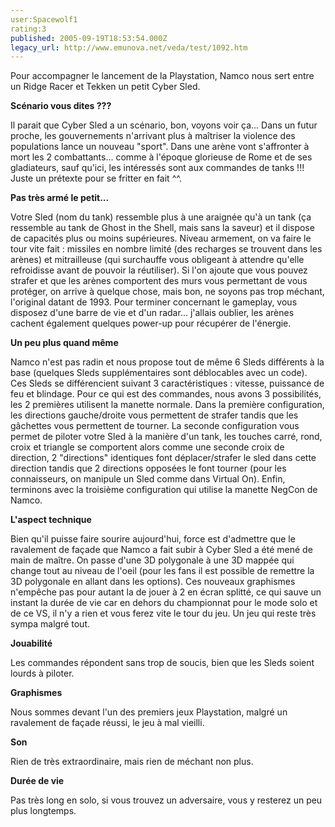 ```yaml
---
user:Spacewolf1
rating:3
published: 2005-09-19T18:53:54.000Z
legacy_url: http://www.emunova.net/veda/test/1092.htm
---
```

Pour accompagner le lancement de la Playstation, Namco nous sert entre un Ridge Racer et Tekken un petit Cyber Sled.  

  

**Scénario vous dites ???**  

Il parait que Cyber Sled a un scénario, bon, voyons voir ça... Dans un futur proche, les gouvernements n'arrivant plus à maîtriser la violence des populations lance un nouveau "sport". Dans une arène vont s'affronter à mort les 2 combattants... comme à l'époque glorieuse de Rome et de ses gladiateurs, sauf qu'ici, les intéressés sont aux commandes de tanks !!! Juste un prétexte pour se fritter en fait ^^.  

  

**Pas très armé le petit...**  

Votre Sled (nom du tank) ressemble plus à une araignée qu'à un tank (ça ressemble au tank de Ghost in the Shell, mais sans la saveur) et il dispose de capacités plus ou moins supérieures. Niveau armement, on va faire le tour vite fait : missiles en nombre limité (des recharges se trouvent dans les arènes) et mitrailleuse (qui surchauffe vous obligeant à attendre qu'elle refroidisse avant de pouvoir la réutiliser). Si l'on ajoute que vous pouvez strafer et que les arènes comportent des murs vous permettant de vous protéger, on arrive à quelque chose, mais bon, ne soyons pas trop méchant, l'original datant de 1993\. Pour terminer concernant le gameplay, vous disposez d'une barre de vie et d'un radar... j'allais oublier, les arènes cachent également quelques power-up pour récupérer de l'énergie.  

  

**Un peu plus quand même**  

Namco n'est pas radin et nous propose tout de même 6 Sleds différents à la base (quelques Sleds supplémentaires sont déblocables avec un code). Ces Sleds se différencient suivant 3 caractéristiques : vitesse, puissance de feu et blindage. Pour ce qui est des commandes, nous avons 3 possibilités, les 2 premières utilisent la manette normale. Dans la première configuration, les directions gauche/droite vous permettent de strafer tandis que les gâchettes vous permettent de tourner. La seconde configuration vous permet de piloter votre Sled à la manière d'un tank, les touches carré, rond, croix et triangle se comportent alors comme une seconde croix de direction, 2 "directions" identiques font déplacer/strafer le sled dans cette direction tandis que 2 directions opposées le font tourner (pour les connaisseurs, on manipule un Sled comme dans Virtual On). Enfin, terminons avec la troisième configuration qui utilise la manette NegCon de Namco.  

  

**L'aspect technique**  

Bien qu'il puisse faire sourire aujourd'hui, force est d'admettre que le ravalement de façade que Namco a fait subir à Cyber Sled a été mené de main de maître. On passe d'une 3D polygonale à une 3D mappée qui change tout au niveau de l'oeil (pour les fans il est possible de remettre la 3D polygonale en allant dans les options). Ces nouveaux graphismes n'empêche pas pour autant la de jouer à 2 en écran splitté, ce qui sauve un instant la durée de vie car en dehors du championnat pour le mode solo et de ce VS, il n'y a rien et vous ferez vite le tour du jeu. Un jeu qui reste très sympa malgré tout.  

  

  

**Jouabilité**  

Les commandes répondent sans trop de soucis, bien que les Sleds soient lourds à piloter.  

**Graphismes**  

Nous sommes devant l'un des premiers jeux Playstation, malgré un ravalement de façade réussi, le jeu à mal vieilli.  

**Son**  

Rien de très extraordinaire, mais rien de méchant non plus.  

**Durée de vie**  

Pas très long en solo, si vous trouvez un adversaire, vous y resterez un peu plus longtemps.